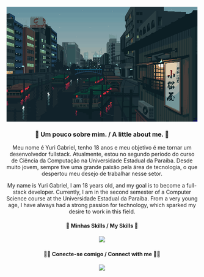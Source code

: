<p align="center">
  <img align="center" src="https://github.com/yuurixrl/yuurixrl/blob/30bc5ef9ee23f90909928c0748dc037d345aed28/assets/b22aa22b2f3f55b6468361158d52e2e7.gif" width="500px" alt="Imagem">
</p>

<h3 align="center"> 👾 Um pouco sobre mim. / A little about me. 👾 </h3>

<p align="center">Meu nome é Yuri Gabriel, tenho 18 anos e meu objetivo é me tornar um desenvolvedor fullstack. Atualmente, estou no segundo período do curso de Ciência da Computação na Universidade Estadual da Paraíba. Desde muito jovem, sempre tive uma grande paixão pela área de tecnologia, o que despertou meu desejo de trabalhar nesse setor. </p>

<p align="center">My name is Yuri Gabriel, I am 18 years old, and my goal is to become a full-stack developer. Currently, I am in the second semester of a Computer Science course at the Universidade Estadual da Paraiba. From a very young age, I have always had a strong passion for technology, which sparked my desire to work in this field. </p>

<h4 align="center">🎯 Minhas Skills / My Skills 🎯 </h4>

<p align="center">
  <a href="https://skillicons.dev">
    <img src="https://skillicons.dev/icons?i=html,css,js,sass,ts,py,flask,c,postman,git" /> 
  </a>
</p>

<h4 align="center">🧑‍💻 Conecte-se comigo / Connect with me 🧑‍💻 </h4> 
<p align="center">
  <a href="[https://skillicons.dev](https://www.linkedin.com/in/yuri-gabriel-9481a82b9/)">
  <a href="">
    <img src="https://skillicons.dev/icons?i=linkedin,github" /> 
  </a>
</p>

